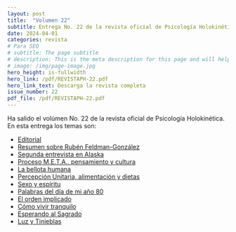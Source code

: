 ```yaml
---
layout: post
title:  "Volumen 22"
subtitle: Entrega No. 22 de la revista oficial de Psicología Holokinética
date: 2024-04-01
categories: revista
# Para SEO
# subtitle: The page subtitle
# description: This is the meta description for this page and will help it appear in search engines
# image: /img/page-image.jpg
hero_height: is-fullwidth
hero_link: /pdf/REVISTAPH-22.pdf
hero_link_text: Descarga la revista completa
issue_number: 22
pdf_file: /pdf/REVISTAPH-22.pdf
---
```


Ha salido el volúmen No. 22 de la revista oficial de Psicología Holokinética. 
En esta entrega los temas son:


- [Editorial](/pdf/REVISTAPH-22.pdf#page=4)
- [Resumen sobre Rubén Feldman-González](/pdf/REVISTAPH-22.pdf#page=5)
- [Segunda entrevista en Alaska](/pdf/REVISTAPH-22.pdf#page=7)
- [Proceso M.E.T.A., pensamiento y cultura](/pdf/REVISTAPH-22.pdf#page=20)
- [La bellota humana](/pdf/REVISTAPH-22.pdf#page=29)
- [Percepción Unitaria, alimentación y dietas](/pdf/REVISTAPH-22.pdf#page=31)
- [Sexo y espíritu](/pdf/REVISTAPH-22.pdf#page=32)
- [Palabras del día de mi año 80](/pdf/REVISTAPH-22.pdf#page=34)
- [El orden implicado](/pdf/REVISTAPH-22.pdf#page=35)
- [Cómo vivir tranquilo](/pdf/REVISTAPH-22.pdf#page=37)
- [Esperando al Sagrado](/pdf/REVISTAPH-22.pdf#page=39)
- [Luz y Tinieblas](/pdf/REVISTAPH-22.pdf#page=43)

